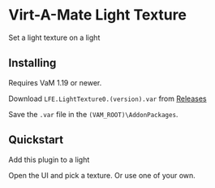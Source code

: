 # Virt-A-Mate Light Texture

Set a light texture on a light

## Installing

Requires VaM 1.19 or newer.

Download `LFE.LightTexture0.(version).var` from [Releases](https://github.com/lfe999/VamLightTexture/releases)

Save the `.var` file in the `(VAM_ROOT)\AddonPackages`.

## Quickstart

Add this plugin to a light

Open the UI and pick a texture.  Or use one of your own.